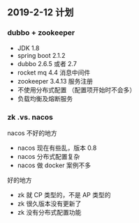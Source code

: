## 2019-2-12 计划  

### dubbo  + zookeeper

+ JDK 1.8 
+ spring boot  2.1.2 
+ dubbo 2.6.5  或者 2.7 
+ rocket mq 4.4  消息中间件 
+ zookeeper 3.4.13 服务注册
+ 不使用分布式配置 （配置项开始时不会多）  
+ 负载均衡及熔断服务　

### zk .vs. nacos

nacos 不好的地方 

+ nacos 现在有些乱，版本 0.8  
+ nacos 分布式配置复杂 
+ nacos 做 docker 案例不多 

好的地方  

+ zk 就 CP 类型的，不是 AP 类型的  
+ zk 很久版本没有更新了 
+ zk 没有分布式配置功能 





